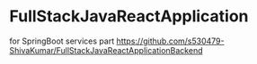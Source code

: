 # FullStackJavaReactApplication

for SpringBoot services part https://github.com/s530479-ShivaKumar/FullStackJavaReactApplicationBackend
